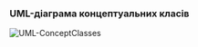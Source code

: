 ### UML-діаграма концептуальних класів


![UML-ConceptClasses](https://user-images.githubusercontent.com/79566277/193470005-8c0efea2-46bc-4168-a8ad-ca8d5db5859c.jpg)
